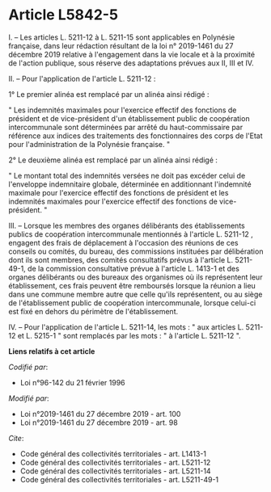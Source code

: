 # Article L5842-5

I. – Les articles L. 5211-12 à L. 5211-15 sont applicables en Polynésie française, dans leur rédaction résultant de la loi n°
2019-1461 du 27 décembre 2019 relative à l'engagement dans la vie locale et à la proximité de l'action publique, sous réserve
des adaptations prévues aux II, III et IV.

II. – Pour l'application de l'article L. 5211-12 :

1° Le premier alinéa est remplacé par un alinéa ainsi rédigé :

" Les indemnités maximales pour l'exercice effectif des fonctions de président et de vice-président d'un établissement public
de coopération intercommunale sont déterminées par arrêté du haut-commissaire par référence aux indices des traitements des
fonctionnaires des corps de l'Etat pour l'administration de la Polynésie française. "

2° Le deuxième alinéa est remplacé par un alinéa ainsi rédigé :

" Le montant total des indemnités versées ne doit pas excéder celui de l'enveloppe indemnitaire globale, déterminée en
additionnant l'indemnité maximale pour l'exercice effectif des fonctions de président et les indemnités maximales pour
l'exercice effectif des fonctions de vice-président. "

III. – Lorsque les membres des organes délibérants des établissements publics de coopération intercommunale mentionnés à
l'article L. 5211-12 , engagent des frais de déplacement à l'occasion des réunions de ces conseils ou comités, du bureau, des
commissions instituées par délibération dont ils sont membres, des comités consultatifs prévus à l'article L. 5211-49-1, de
la commission consultative prévue à l'article L. 1413-1 et des organes délibérants ou des bureaux des organismes où ils
représentent leur établissement, ces frais peuvent être remboursés lorsque la réunion a lieu dans une commune membre autre
que celle qu'ils représentent, ou au siège de l'établissement public de coopération intercommunale, lorsque celui-ci est fixé
en dehors du périmètre de l'établissement.

IV. – Pour l'application de l'article L. 5211-14, les mots : " aux articles L. 5211-12 et L. 5215-1 " sont remplacés par les
mots : " à l'article L. 5211-12 ".

**Liens relatifs à cet article**

_Codifié par_:

  - Loi n°96-142 du 21 février 1996

_Modifié par_:

  - Loi n°2019-1461 du 27 décembre 2019 - art. 100
  - Loi n°2019-1461 du 27 décembre 2019 - art. 98

_Cite_:

  - Code général des collectivités territoriales - art. L1413-1
  - Code général des collectivités territoriales - art. L5211-12
  - Code général des collectivités territoriales - art. L5211-14
  - Code général des collectivités territoriales - art. L5211-49-1
